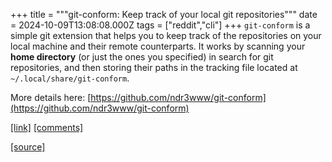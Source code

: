 +++
title = """git-conform: Keep track of your local git repositories"""
date = 2024-10-09T13:08:08.000Z
tags = ["reddit","cli"]
+++
`git-conform` is a simple git extension that helps you to keep track of the repositories on your local machine and their remote counterparts. It works by scanning your **home directory** (or just the ones you specified) in search for git repositories, and then storing their paths in the tracking file located at `~/.local/share/git-conform`.

More details here: [https://github.com/ndr3www/git-conform](https://github.com/ndr3www/git-conform)

  
[\[link\]](https://www.reddit.com/r/commandline/comments/1fzqzj5/gitconform_keep_track_of_your_local_git/) [\[comments\]](https://www.reddit.com/r/commandline/comments/1fzqzj5/gitconform_keep_track_of_your_local_git/)

[[source]](https://www.reddit.com/r/commandline/comments/1fzqzj5/gitconform_keep_track_of_your_local_git/)
